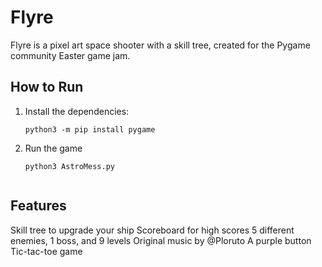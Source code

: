 # Flyre

Flyre is a pixel art space shooter with a skill tree, created for the Pygame community Easter game jam.


## How to Run

1. Install the dependencies:
   ```shell
   python3 -m pip install pygame

2. Run the game
   ```shell
   python3 AstroMess.py


## Features

Skill tree to upgrade your ship
Scoreboard for high scores
5 different enemies, 1 boss, and 9 levels
Original music by @Ploruto
A purple button
Tic-tac-toe game